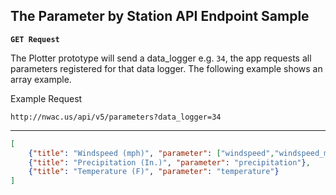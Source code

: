 
## The Parameter by Station API Endpoint Sample

**`GET Request`**

The Plotter prototype will send a data_logger e.g. `34`, the app requests 
all parameters registered for that data logger. The following example 
shows an array example.

Example Request

```
http://nwac.us/api/v5/parameters?data_logger=34
```

***

```json
[
    {"title": "Windspeed (mph)", "parameter": ["windspeed","windspeed_max","windspeed_min"]},
    {"title": "Precipitation (In.)", "parameter": "precipitation"},
    {"title": "Temperature (F)", "parameter": "temperature"}
]
```
